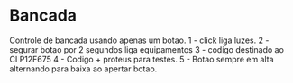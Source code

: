 # Bancada
 
 Controle de bancada usando apenas um botao.
 1 - click liga luzes.
 2 - segurar botao por 2 segundos liga equipamentos
 3 - codigo destinado ao CI P12F675
 4 - Codigo + proteus para testes.
 5 - Botao sempre em alta alternando para baixa ao apertar botao.
 
